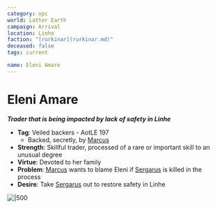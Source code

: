 ```yaml
---
category: npc
world: Latter Earth
campaign: Arrival
location: Linhe
faction: "[rurkinar](rurkinar.md)"
deceased: false
tags: current

name: Eleni Amare
---
```

# Eleni Amare
***Trader that is being impacted by lack of safety in Linhe*** 

- **Tag**: Veiled backers - AotLE 197
	- Backed, secretly, by [Marcus](Marcus.md)
 - **Strength**: Skillful trader, processed of a rare or important skill to an unusual degree
 - **Virtue**: Devoted to her family
 - **Problem**: [Marcus](Marcus.md) wants to blame Eleni if [Sergarus](arrival/npcs/Sergarus.md) is killed in the process 
 - **Desire**: Take [Sergarus](arrival/npcs/Sergarus.md) out to restore safety in Linhe

![|500](https://i.imgur.com/CTmyplL.png)
